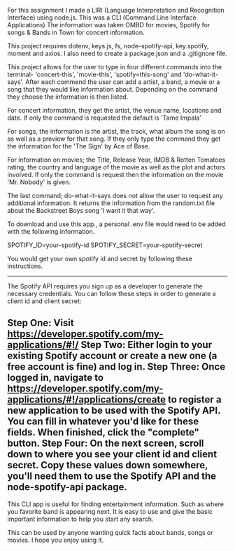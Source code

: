 For this assignment I made a LIRI (Language Interpretation and Recognition Interface) using node.js. This was a CLI (Command Line Interface Applications) The information was taken OMBD for movies, Spotify for songs & Bands in Town for concert information.

This project requires dotenv, keys.js, fs, node-spotify-api, key.spotify, moment and axios. I also need to create a package.json and a .gitignore file.

This project allows for the user to type in four different commands into the terminal- 'concert-this', 'movie-this', 'spotify=this-song' and 'do-what-it-says'. After each commend the user can add a artist, a band, a movie or a song that they would like information about. Depending on the command they choose the information is then listed.

For concert information, they get the artist, the venue name, locations and date. If only the command is requested the default is 'Tame Impala'

For songs, the information is the artist, the track, what album the song is on as well as a preview for that song. If they only type the command they get the information for the 'The Sign' by Ace of Base.

For information on movies; the Title, Release Year, IMDB & Rotten Tomatoes rating, the country and language of the movie as well as the plot and actors involved. If only the command is request then the information on the movie 'Mr. Nobody' is given.

The last command; do-what-it-says does not allow the user to request any additional information. It returns the information from the random.txt file about the Backstreet Boys song 'I want it that way'.

To download and use this app., a personal .env file would need to be added with the following information.

SPOTIFY_ID=your-spotify-id
SPOTIFY_SECRET=your-spotify-secret

You would get your own spotify id and secret by following these instructions.

----------------------------------------
The Spotify API requires you sign up as a developer to generate the necessary credentials. You can follow these steps in order to generate a client id and client secret:

Step One: Visit https://developer.spotify.com/my-applications/#!/
Step Two: Either login to your existing Spotify account or create a new one (a free account is fine) and log in.
Step Three: Once logged in, navigate to https://developer.spotify.com/my-applications/#!/applications/create to register a new application to be used with the Spotify API. You can fill in whatever you'd like for these fields. When finished, click the "complete" button.
Step Four: On the next screen, scroll down to where you see your client id and client secret. Copy these values down somewhere, you'll need them to use the Spotify API and the node-spotify-api package.
----------------------------------------

This CLI app is useful for finding entertainment information. Such as where you favorite band is appearing next. It is easy to use and give the basic important information to help you start any search.

This can be used by anyone wanting quick facts about bands, songs or movies. I hope you enjoy using it.